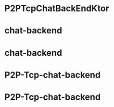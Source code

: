 # P2PTcpChatBackEndKtor
# chat-backend
# chat-backend
# P2P-Tcp-chat-backend
# P2P-Tcp-chat-backend
